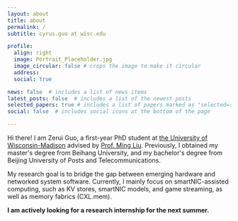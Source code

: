 ```yaml
---
layout: about
title: about
permalink: /
subtitle: cyrus.guo at wisc.edu

profile:
  align: right
  image: Portrait_Placeholder.jpg
  image_circular: false # crops the image to make it circular
  address: 
  social: true

news: false  # includes a list of news items
latest_posts: false  # includes a list of the newest posts
selected_papers: true # includes a list of papers marked as "selected={true}"
social: false  # includes social icons at the bottom of the page

---
```


Hi there! I am Zerui Guo, a first-year PhD student at [the University of Wisconsin-Madison](https://www.cs.wisc.edu/) advised by [Prof. Ming Liu](https://pages.cs.wisc.edu/~mgliu/index.html).  Previously, I obtained my master's degree from Beihang University, and my bachelor's degree from Beijing University of Posts and Telecommunications.

My research goal is to bridge the gap between emerging hardware and networked system software. Currently, I mainly focus on smartNIC-assisted computing, such as KV stores, smartNIC models, and game streaming, as well as memory fabrics (CXL.mem).

**I am actively looking for a research internship for the next summer.**
